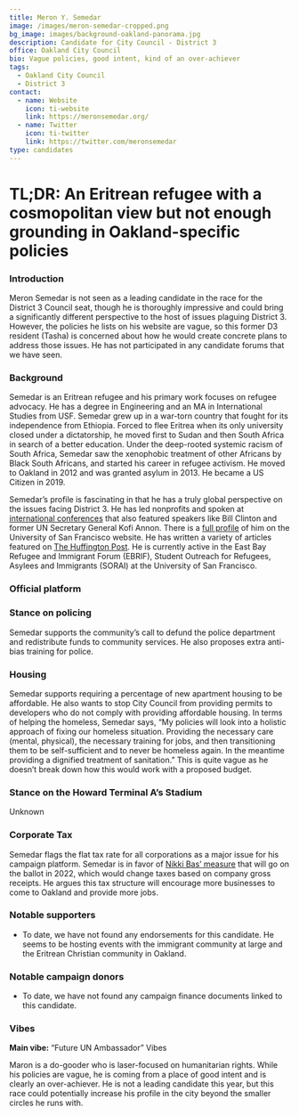 ```yaml
---
title: Meron Y. Semedar
image: /images/meron-semedar-cropped.png
bg_image: images/background-oakland-panorama.jpg
description: Candidate for City Council - District 3
office: Oakland City Council
bio: Vague policies, good intent, kind of an over-achiever
tags:
  - Oakland City Council
  - District 3
contact:
  - name: Website
    icon: ti-website
    link: https://meronsemedar.org/
  - name: Twitter
    icon: ti-twitter
    link: https://twitter.com/meronsemedar
type: candidates
---
```

# TL;DR: An Eritrean refugee with a cosmopolitan view but not enough grounding in Oakland-specific policies

### Introduction

Meron Semedar is not seen as a leading candidate in the race for the District 3 Council seat, though he is thoroughly impressive and could bring a significantly different perspective to the host of issues plaguing District 3. However, the policies he lists on his website are vague, so this former D3 resident (Tasha) is concerned about how he would create concrete plans to address those issues. He has not participated in any candidate forums that we have seen.

### Background

Semedar is an Eritrean refugee and his primary work focuses on refugee advocacy. He has a degree in Engineering and an MA in International Studies from USF. Semedar grew up in a war-torn country that fought for its independence from Ethiopia. Forced to flee Eritrea when its only university closed under a dictatorship, he moved first to Sudan and then South Africa in search of a better education. Under the deep-rooted systemic racism of South Africa, Semedar saw the xenophobic treatment of other Africans by Black South Africans, and started his career in refugee activism. He moved to Oakland in 2012 and was granted asylum in 2013. He became a US Citizen in 2019.

Semedar’s profile is fascinating in that he has a truly global perspective on the issues facing District 3. He has led nonprofits and spoken at [international conferences](https://www.oneyoungworld.com/blog/formerly-stateless-oyw-ambassador-running-oakland-city-council) that also featured speakers like Bill Clinton and former UN Secretary General Kofi Annon. There is a [full profile](https://www.usfca.edu/profile/meron-semedar) of him on the University of San Francisco website. He has written a variety of articles featured on [The Huffington Post](https://www.huffingtonpost.co.uk/author/meron-semedar/). He is currently active in the East Bay Refugee and Immigrant Forum (EBRIF), Student Outreach for Refugees, Asylees and Immigrants (SORAI) at the University of San Francisco.

### Official platform

### Stance on policing

Semedar supports the community’s call to defund the police department and redistribute funds to community services. He also proposes extra anti-bias training for police.

### Housing

Semedar supports requiring a percentage of new apartment housing to be affordable. He also wants to stop City Council from providing permits to developers who do not comply with providing affordable housing. In terms of helping the homeless, Semedar says, “My policies will look into a holistic approach of fixing our homeless situation. Providing the necessary care (mental, physical), the necessary training for jobs, and then transitioning them to be self-sufficient and to never be homeless again. In the meantime providing a dignified treatment of sanitation.” This is quite vague as he doesn’t break down how this would work with a proposed budget.

### Stance on the Howard Terminal A’s Stadium

Unknown

### Corporate Tax 

Semedar flags the flat tax rate for all corporations as a major issue for his campaign platform. Semedar is in favor of [Nikki Bas’ measure](https://www.mercurynews.com/2020/07/20/oakland-voters-to-decide-on-new-business-tax-measure-but-not-till-2022/#:~:text=OAKLAND%20%E2%80%94%20A%20measure%20that%20could,voters%20%E2%80%94%20but%20not%20until%202022.&text=Currently%2C%20businesses%20all%20pay%20the,the%20measure%20to%20the%20council.) that will go on the ballot in 2022, which would change taxes based on company gross receipts. He argues this tax structure will encourage more businesses to come to Oakland and provide more jobs.

### Notable supporters

* To date, we have not found any endorsements for this candidate. He seems to be hosting events with the immigrant community at large and the Eritrean Christian community in Oakland.

### Notable campaign donors

* To date, we have not found any campaign finance documents linked to this candidate.

### Vibes

**Main vibe:** “Future UN Ambassador” Vibes

Maron is a do-gooder who is laser-focused on humanitarian rights. While his policies are vague, he is coming from a place of good intent and is clearly an over-achiever. He is not a leading candidate this year, but this race could potentially increase his profile in the city beyond the smaller circles he runs with.